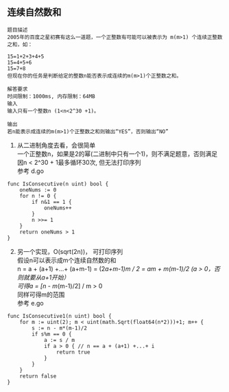 ## 连续自然数和
```
题目描述
2005年的百度之星初赛有这么一道题，一个正整数有可能可以被表示为 m(m>1) 个连续正整数之和，如：

15=1+2+3+4+5
15=4+5+6
15=7+8
但现在你的任务是判断给定的整数n能否表示成连续的m(m>1)个正整数之和。

解答要求
时间限制：1000ms, 内存限制：64MB
输入
输入只有一个整数n (1<n<2^30 +1)。

输出
若n能表示成连续的m(m>1)个正整数之和则输出“YES”，否则输出“NO”
```
1. 从二进制角度去看，会很简单<br>
一个正整数n，如果是2的幂(二进制中只有一个1)，则不满足题意，否则满足<br>
因n < 2^30 + 1最多循环30次, 但无法打印序列<br>
参考 d.go
```
func IsConsecutive(n uint) bool {
	oneNums := 0
	for n != 0 {
		if n&1 == 1 {
			oneNums++
		}
		n >>= 1
	}
	return oneNums > 1
}
```
2. 另一个实现，O(sqrt(2n))， 可打印序列<br>
假设n可以表示成m个连续自然数的和<br>
n = a + (a+1) +...+ (a+m-1) = (2*a+m-1)*m / 2 = am + m*(m-1)/2 (a > 0，否则就要从a+1开始）<br>
可得a = [n - m*(m-1)/2] / m > 0<br>
同样可得m的范围<br>
参考 e.go
```
func IsConsecutive1(n uint) bool {
	for m := uint(2); m < uint(math.Sqrt(float64(n*2)))+1; m++ {
		s := n - m*(m-1)/2
		if s%m == 0 {
			a := s / m
			if a > 0 { // n == a + (a+1) +...+ i
				return true
			}
		}
	}
	return false
}
```
